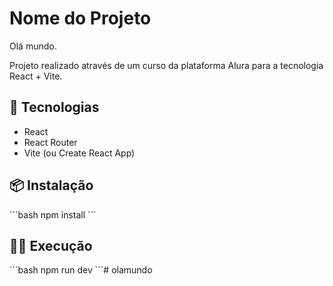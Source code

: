 # Nome do Projeto <br>
 Olá mundo.

 Projeto realizado através de um curso da plataforma Alura para a tecnologia React + Vite.

## 🚀 Tecnologias

- React
- React Router
- Vite (ou Create React App)

## 📦 Instalação

\`\`\`bash
npm install
\`\`\`

## 🏃‍♂️ Execução

\`\`\`bash
npm run dev
\`\`\`#   o l a m u n d o 
 
 
